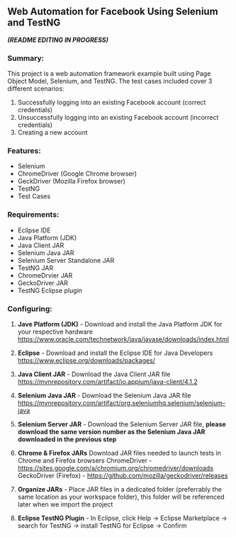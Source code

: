 ## Web Automation for Facebook Using Selenium and TestNG

**_(README EDITING IN PROGRESS)_**

### Summary:

This project is a web automation framework example built using Page Object Model, Selenium, and TestNG. The test cases included cover 3 different scenarios:
1. Successfully logging into an existing Facebook account (correct credentials)
2. Unsuccessfully logging into an existing Facebook account (incorrect credentials) 
3. Creating a new account


### Features:

- Selenium 
- ChromeDriver (Google Chrome browser)
- GeckDriver (Mozilla Firefox browser)
- TestNG
- Test Cases


### Requirements:

- Eclipse IDE
- Java Platform (JDK)
- Java Client JAR
- Selenium Java JAR
- Selenium Server Standalone JAR
- TestNG JAR
- ChromeDrvier JAR
- GeckoDriver JAR
- TestNG Eclipse plugin


### Configuring:

1) **Jave Platform (JDK)** - Download and install the Java Platform JDK for your respective hardware https://www.oracle.com/technetwork/java/javase/downloads/index.html

2) **Eclipse** - Download and install the Eclipse IDE for Java Developers https://www.eclipse.org/downloads/packages/

3) **Java Client JAR** - Download the Java Client JAR file https://mvnrepository.com/artifact/io.appium/java-client/4.1.2

4) **Selenium Java JAR** - Download the Selenium Java JAR file https://mvnrepository.com/artifact/org.seleniumhq.selenium/selenium-java

5) **Selenium Server JAR** - Download the Selenium Server JAR file, **please download the same version number as the Selenium Java JAR downloaded in the previous step**

6) **Chrome & Firefox JARs** Download JAR files needed to launch tests in Chrome and Firefox browsers
ChromeDriver - https://sites.google.com/a/chromium.org/chromedriver/downloads
GeckoDriver (Firefox) - https://github.com/mozilla/geckodriver/releases

7) **Organize JARs** - Place JAR files in a dedicated folder (preferrably the same location as your workspace folder), this folder will be referenced later when we import the project

8) **Eclipse TestNG Plugin** - In Eclipse, click Help -> Eclipse Marketplace -> search for TestNG -> install TestNG for Eclipse -> Confirm



